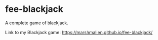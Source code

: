 # fee-blackjack
A complete game of blackjack.

Link to my Blackjack game: https://marshmalien.github.io/fee-blackjack/
